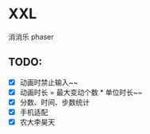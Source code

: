 # XXL
消消乐 phaser

## TODO:
  - [x] 动画时禁止输入~~
  - [x] 动画时长 = 最大变动个数 * 单位时长~~
  - [x] 分数、时间、步数统计
  - [x] 手机适配
  - [x] 农大李昊天
